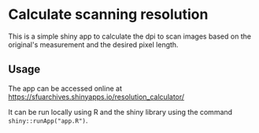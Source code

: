 # Calculate scanning resolution

This is a simple shiny app to calculate the dpi to scan images based on the original's measurement and the desired pixel length.

## Usage

The app can be accessed online at https://sfuarchives.shinyapps.io/resolution_calculator/

It can be run locally using R and the shiny library using the command `shiny::runApp("app.R")`.